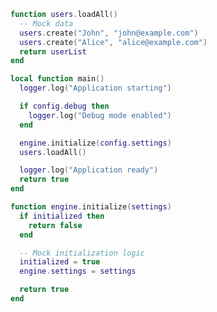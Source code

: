```lua spec/data/src/modules/users.lua:23-28
function users.loadAll()
  -- Mock data
  users.create("John", "john@example.com")
  users.create("Alice", "alice@example.com")
  return userList
end
```

```lua spec/data/src/main.lua:9-21
local function main()
  logger.log("Application starting")

  if config.debug then
    logger.log("Debug mode enabled")
  end

  engine.initialize(config.settings)
  users.loadAll()

  logger.log("Application ready")
  return true
end
```

```lua spec/data/src/lib/core/engine.lua:7-17
function engine.initialize(settings)
  if initialized then
    return false
  end

  -- Mock initialization logic
  initialized = true
  engine.settings = settings

  return true
end
```
